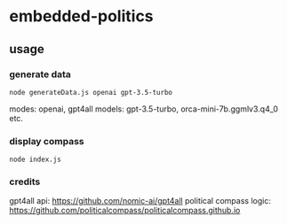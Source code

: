 # embedded-politics

## usage

### generate data

`node generateData.js openai gpt-3.5-turbo`

modes: openai, gpt4all
models: gpt-3.5-turbo, orca-mini-7b.ggmlv3.q4_0 etc.

### display compass
`node index.js`

### credits

gpt4all api: https://github.com/nomic-ai/gpt4all
political compass logic: https://github.com/politicalcompass/politicalcompass.github.io


